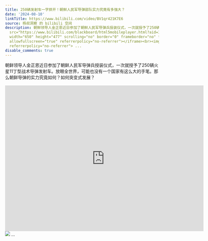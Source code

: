 ```yaml
---
title: 250辆发射车一字排开！朝鲜人民军导弹部队实力究竟有多强大？
date: '2024-08-10'
linkTitle: https://www.bilibili.com/video/BV1qr421K7E6
source: 杨叔洞察 的 bilibili 空间
description: 朝鲜领导人金正恩近日参加了朝鲜人民军导弹兵授装仪式，一次就授予了250辆火星11丁型战术导弹发射车。放眼全世界，可能也没有一个国家有这么大的手笔。那么朝鲜导弹的实力究竟如何？如何突变式发展？<br><br><iframe
  src="https://www.bilibili.com/blackboard/html5mobileplayer.html?aid=1406492544&amp;high_quality=1&amp;autoplay=0"
  width="650" height="477" scrolling="no" border="0" frameborder="no" framespacing="0"
  allowfullscreen="true" referrerpolicy="no-referrer"></iframe><br><img src="http://i0.hdslb.com/bfs/archive/95ca687008021d1d77110a942401eba918d68d0d.jpg"
  referrerpolicy="no-referrer"> ...
disable_comments: true
---
```

朝鲜领导人金正恩近日参加了朝鲜人民军导弹兵授装仪式，一次就授予了250辆火星11丁型战术导弹发射车。放眼全世界，可能也没有一个国家有这么大的手笔。那么朝鲜导弹的实力究竟如何？如何突变式发展？<br><br><iframe src="https://www.bilibili.com/blackboard/html5mobileplayer.html?aid=1406492544&amp;high_quality=1&amp;autoplay=0" width="650" height="477" scrolling="no" border="0" frameborder="no" framespacing="0" allowfullscreen="true" referrerpolicy="no-referrer"></iframe><br><img src="http://i0.hdslb.com/bfs/archive/95ca687008021d1d77110a942401eba918d68d0d.jpg" referrerpolicy="no-referrer"> ...